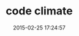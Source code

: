 ---
layout: inspirer-parcours-apps-default
title: code climate
logo: code-climate_app-icon.png
intro: Two different experiences one during the night and the other during the day explaining the advantages of electric vehicles and charging station.
parcours-apps-os: Android Wear
scenario: onboarding
url-app-ios: http://localhost:9000/parcours-apps-ios-2/
url-app-android: http://localhost:9000/parcours-apps-android-1/
url-app-apple-watch: http://localhost:9000/parcours-apps-ios-1/
image-1: twitter-ios-parcours-onboarding-step1.png
image-1-tache: splash screen
image-2: twitter-ios-parcours-onboarding-step1.png
image-2-tache: splash screen
image-3: twitter-ios-parcours-onboarding-step1.png
image-3-tache: splash screen
image-4: twitter-ios-parcours-onboarding-step1.png
image-4-tache: splash screen
image-5: twitter-ios-parcours-onboarding-step1.png
image-5-tache: splash screen
image-6: twitter-ios-parcours-onboarding-step1.png
image-6-tache: splash screen
image-7: twitter-ios-parcours-onboarding-step1.png
image-7-tache: splash screen
image-8: twitter-ios-parcours-onboarding-step1.png
image-8-tache: splash screen
keyword_title: jekyll

date: 2015-02-25 17:24:57
description: blablabla
path1: inspiration
path2: parcours-apps
path3: android-wear
category: parcours-apps-android-wear
tags:
- parcours-apps-android-wear-onboarding
- parcours-apps-android-wear-twitter
---